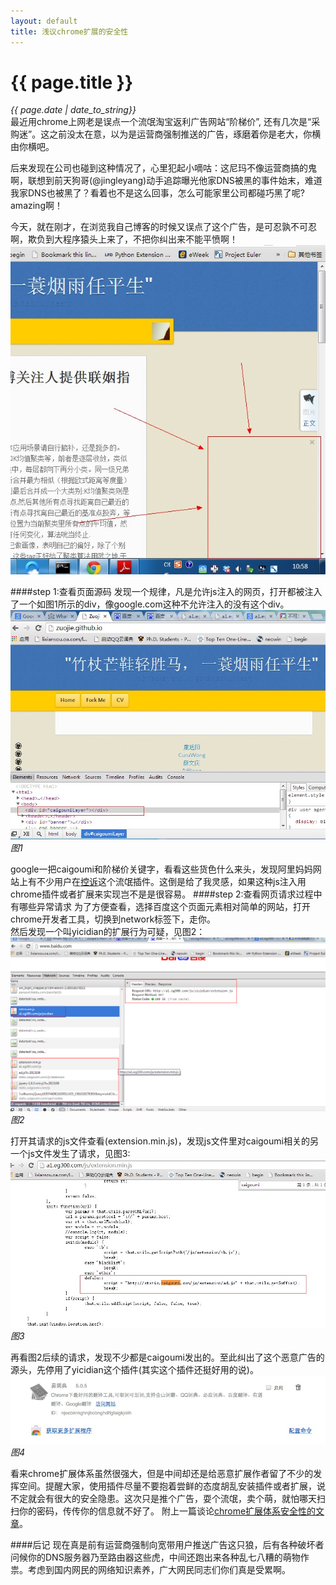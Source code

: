 ```yaml
---
layout: default
title: 浅议chrome扩展的安全性
---
```

# {{ page.title }}   
*{{ page.date | date_to_string}}*   
最近用chrome上网老是误点一个流氓淘宝返利广告网站“阶梯价”, 还有几次是“采购迷”。这之前没太在意，以为是运营商强制推送的广告，琢磨着你是老大，你横由你横吧。   

后来发现在公司也碰到这种情况了，心里犯起小嘀咕：这尼玛不像运营商搞的鬼啊，联想到前天狗哥(@jingleyang)动手追踪曝光他家DNS被黑的事件始末，难道我家DNS也被黑了？看着也不是这么回事，怎么可能家里公司都碰巧黑了呢? amazing啊！   

今天，就在刚才，在浏览我自己博客的时候又误点了这个广告，是可忍孰不可忍啊，欺负到大程序猿头上来了，不把你纠出来不能平愤啊！
![p3](/demo/blog_img/3.jpg)

####step 1:查看页面源码
发现一个规律，凡是允许js注入的网页，打开都被注入了一个如图1所示的div，像google.com这种不允许注入的没有这个div。
![p1](/demo/blog_img/1.jpg)
*图1*   

google一把caigoumi和阶梯价关键字，看看这些货色什么来头，发现阿里妈妈网站上有不少用户在[控诉](http://club.alimama.com/read-htm-tid-4127709.html)这个流氓插件。这倒是给了我灵感，如果这种js注入用chrome插件或者扩展来实现岂不是是很容易。
####step 2:查看网页请求过程中有哪些异常请求
为了方便查看，选择百度这个页面元素相对简单的网站，打开chrome开发者工具，切换到network标签下，走你。   
然后发现一个叫yicidian的扩展行为可疑，见图2：
![p2](/demo/blog_img/2.png)
*图2*   

打开其请求的js文件查看(extension.min.js)，发现js文件里对caigoumi相关的另一个js文件发生了请求，见图3:
![p3](/demo/blog_img/5.jpg)
*图3*   

再看图2后续的请求，发现不少都是caigoumi发出的。至此纠出了这个恶意广告的源头，先停用了yicidian这个插件(其实这个插件还挺好用的说)。
![p4](/demo/blog_img/4.png)
*图4*   

看来chrome扩展体系虽然很强大，但是中间却还是给恶意扩展作者留了不少的发挥空间。提醒大家，使用插件尽量不要抱着尝鲜的态度胡乱安装插件或者扩展，说不定就会有很大的安全隐患。这次只是推个广告，耍个流氓，卖个萌，就怕哪天扫扫你的密码，传传你的信息就不好了。 附上一篇谈论[chrome扩展体系安全性的文章](http://www.guao.hk/posts/about-chrome-extension-security.html)。

####后记
现在真是前有运营商强制向宽带用户推送广告这只狼，后有各种破坏者问候你的DNS服务器乃至路由器这些虎，中间还跑出来各种乱七八糟的萌物作祟。考虑到国内网民的网络知识素养，广大网民同志们你们真是受累啊。
